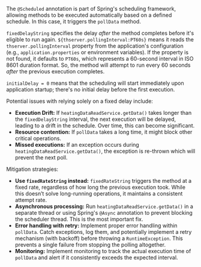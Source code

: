 The `@Scheduled` annotation is part of Spring's scheduling framework, allowing methods to be executed automatically based on a defined schedule. In this case, it triggers the `pollData` method.

`fixedDelayString` specifies the delay *after* the method completes before it's eligible to run again.  `${thserver.pollingInterval:PT60s}` means it reads the `thserver.pollingInterval` property from the application's configuration (e.g., `application.properties` or environment variables). If the property is not found, it defaults to `PT60s`, which represents a 60-second interval in ISO 8601 duration format. So, the method will attempt to run every 60 seconds *after* the previous execution completes.

`initialDelay = 0` means that the scheduling will start immediately upon application startup; there's no initial delay before the first execution.

Potential issues with relying solely on a fixed delay include:

*   **Execution Drift:** If `heatingDataReadService.getData()` takes longer than the `fixedDelayString` interval, the next execution will be delayed, leading to a drift in the schedule. Over time, this can become significant.
*   **Resource contention:** If `pollData` takes a long time, it might block other critical operations.
*   **Missed executions:** If an exception occurs during `heatingDataReadService.getData()`, the exception is re-thrown which will prevent the next poll.

Mitigation strategies:

*   **Use `fixedRateString` instead:**  `fixedRateString` triggers the method at a fixed rate, regardless of how long the previous execution took.  While this doesn’t solve long-running operations, it maintains a consistent attempt rate.
*   **Asynchronous processing:** Run `heatingDataReadService.getData()` in a separate thread or using Spring's `@Async` annotation to prevent blocking the scheduler thread. This is the most important fix.
*   **Error handling with retry:** Implement proper error handling within `pollData`. Catch exceptions, log them, and potentially implement a retry mechanism (with backoff) before throwing a `RuntimeException`. This prevents a single failure from stopping the polling altogether.
*    **Monitoring:** Implement monitoring to track the actual execution time of `pollData` and alert if it consistently exceeds the expected interval.
